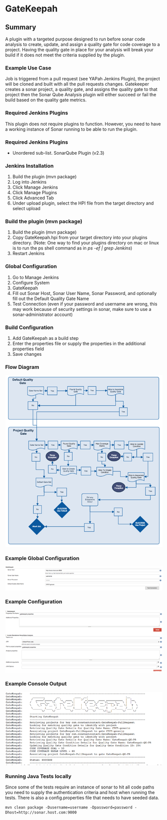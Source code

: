 GateKeepah
======
## Summary
A plugin with a targeted purpose designed to run before sonar code analysis to create, update, and assign a quality gate for code coverage to a project.  Having the quality gate in place for your analysis will break your build if it does not meet the criteria supplied by the plugin.

### Example Use Case
Job is triggered from a pull request (see YAPah Jenkins Plugin), the project will be cloned and built with all the pull requests changes.  Gatekeeper creates a sonar project, a quality gate, and assigns the quality gate to that project then the Sonar Qube Analysis plugin will either succeed or fail the build based on the quality gate metrics.  

### Required Jenkins Plugins
This plugin does not require plugins to function.  However, you need to have a working instance of Sonar running to be able to run the plugin. 

### Required Jenkins Plugins
* Unordered sub-list. SonarQube Plugin (v2.3)

### Jenkins Installation
1. Build the plugin (mvn package)
2. Log into Jenkins
3. Click Manage Jenkins
4. Click Manage Plugins
5. Click Advanced Tab
6. Under upload plugin, select the HPI file from the target directory and select upload

### Build the plugin (mvn package)
1. Build the plugin (mvn package)
2. Copy GateKeepah.hpi from your target directory into your plugins directory. (Note: One way to find your plugins directory on mac or linux is to run the ps shell command as in _ps -ef | grep Jenkins_)
3. Restart Jenkins

### Global Configuration
1. Go to Manage Jenkins
2. Configure System
3. GateKeepah
4. Fill out Sonar Host, Sonar User Name, Sonar Password, and optionally fill out the Default Quality Gate Name
5. Test Connection (even if your password and username are wrong, this may work because of security settings in sonar, make sure to use a sonar-administrator account)

### Build Configuration
1. Add GateKeepah as a build step
2. Enter the properties file or supply the properties in the additional properties field
3. Save changes

### Flow Diagram
![alt tag](flow-diagram.png)

### Example Global Configuration
![alt tag](globalconfig-example.png)

### Example Configuration
![alt tag](config-example.png)

### Example Console Output
![alt tag](console-example.png)

### Running Java Tests locally
Since some of the tests require an instance of sonar to hit all code paths you need to supply the authentication criteria and host when running the tests.  There is also a config.properties file that needs to have seeded data.  
```
mvn clean package -Dusername=username -Dpassword=password -Dhost=http://sonar.host.com:9000
```
